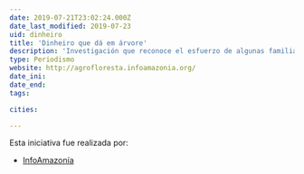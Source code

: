 ```yaml
---
date: 2019-07-21T23:02:24.000Z
date_last_modified: 2019-07-23
uid: dinheiro
title: 'Dinheiro que dá em árvore'
description: 'Investigación que reconoce el esfuerzo de algunas familias agricultoras, técnicos y gobernantes en Brasil que buscan ser sostenibles en sus productos y en sus procesos mientras recuperan los bosques de la Amazonia.'
type: Periodismo
website: http://agrofloresta.infoamazonia.org/
date_ini: 
date_end: 
tags:

cities: 

---
```


Esta iniciativa fue realizada por:

- [InfoAmazonía](/organizaciones/infoamazonia)
